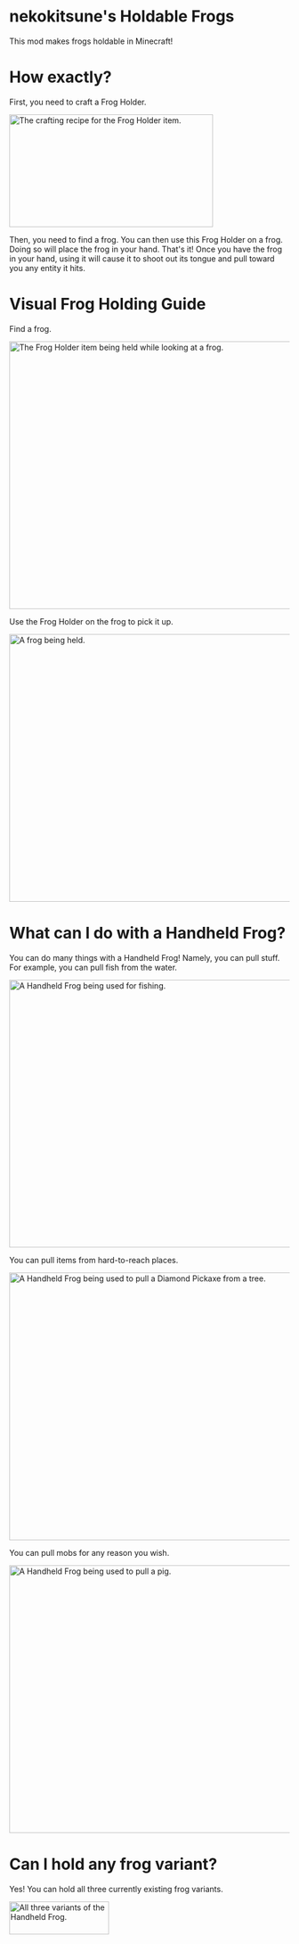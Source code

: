 # nekokitsune's Holdable Frogs
This mod makes frogs holdable in Minecraft!

# How exactly?

First, you need to craft a Frog Holder.

<img width="366" height="202" alt="The crafting recipe for the Frog Holder item." src="https://github.com/user-attachments/assets/c9953bbc-ba45-4134-9d0b-1b45f6aa1354" />

Then, you need to find a frog. You can then use this Frog Holder on a frog. Doing so will place the frog in your hand. That's it! Once you have the frog in your hand, using it will cause it to shoot out its tongue and pull toward you any entity it hits.

# Visual Frog Holding Guide

Find a frog.

<img width="640" height="480" alt="The Frog Holder item being held while looking at a frog." src="https://github.com/user-attachments/assets/2a8bd18b-bc7b-45a2-a55f-e03c272b8cc2" />

Use the Frog Holder on the frog to pick it up.

<img width="640" height="480" alt="A frog being held." src="https://github.com/user-attachments/assets/fde82933-45b8-42d1-97a2-f61be5960c4b" />

# What can I do with a Handheld Frog?

You can do many things with a Handheld Frog! Namely, you can pull stuff. For example, you can pull fish from the water.

<img width="640" height="480" alt="A Handheld Frog being used for fishing." src="https://github.com/user-attachments/assets/48c8acfe-e08a-4fe8-8d0e-090a41422189" />

You can pull items from hard-to-reach places.

<img width="640" height="480" alt="A Handheld Frog being used to pull a Diamond Pickaxe from a tree." src="https://github.com/user-attachments/assets/b734358d-c258-48e5-8dfe-366c54abca00" />

You can pull mobs for any reason you wish.

<img width="640" height="480" alt="A Handheld Frog being used to pull a pig." src="https://github.com/user-attachments/assets/eacb74a7-344a-4c4c-87ac-9de2e3b71e70" />

# Can I hold any frog variant?

Yes! You can hold all three currently existing frog variants.

<img width="179" height="59" alt="All three variants of the Handheld Frog." src="https://github.com/user-attachments/assets/567a8028-2db9-4fc7-8c2b-ab05a38aa80b" />
